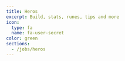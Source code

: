 ```yaml
---
title: Heros
excerpt: Build, stats, runes, tips and more
icon:
  type: fa
  name: fa-user-secret
color: green
sections:
  - /jobs/heros
---
```

